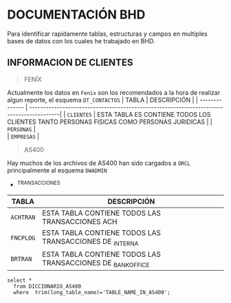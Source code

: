 # DOCUMENTACIÓN BHD 
Para identificar rapidamente tablas, estructuras y campos en multiples bases de datos con los cuales he trabajado en BHD.
## INFORMACION DE CLIENTES
> FENÍX

Actualmente los datos en `Fenix` son los recomendados a la hora de realizar algun reporte, el esquema `DT_CONTACTOS`
| TABLA          | DESCRIPCIÓN                                                                              |
| -------------- | -----------------------------------------------------------------------------------------|
| `CLIENTES`     | ESTA TABLA ES CONTIENE TODOS LOS CLIENTES TANTO PERSONAS FISICAS COMO PERSONAS JURIDICAS |
| `PERSONAS`     |                                                     
| `EMPRESAS`     |



> AS400

Hay muchos de los archivos de AS400 han sido cargados a `ORCL` principalmente al esquema `DWADMIN` 
-  <sup> TRANSACCIONES  </sup> 


| TABLA          | DESCRIPCIÓN                                                                              |
| -------------- | -----------------------------------------------------------------------------------------|
| `ACHTRAN`      | ESTA TABLA CONTIENE TODOS LAS TRANSACCIONES ACH                                          |
| `FNCPLOG`      | ESTA TABLA CONTIENE TODOS LAS TRANSACCIONES DE <sub> INTERNA </sub>                      |                                                      
| `BRTRAN`       | ESTA TABLA CONTIENE TODOS LAS TRANSACCIONES DE <sub> BANKOFFICE </sub>                   |

```
select * 
  from DICCIONARIO_AS400
  where  trim(long_table_name)='TABLE_NAME_IN_AS400';
```



